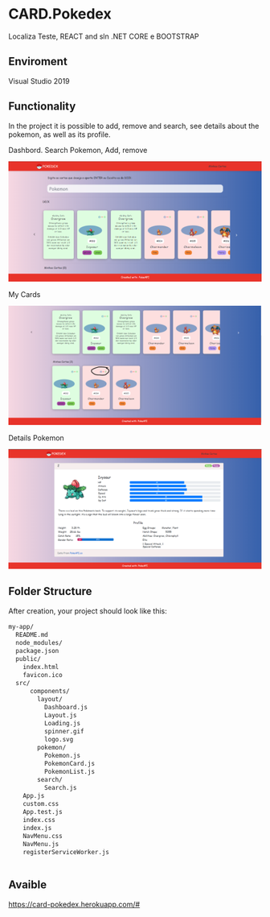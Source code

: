 # CARD.Pokedex
Localiza Teste, REACT and sln .NET CORE e BOOTSTRAP

## Enviroment

Visual Studio 2019

## Functionality

In the project it is possible to add, remove and search, see details about the pokemon, as well as its profile.


Dashbord. Search Pokemon, Add, remove

![Screenshot](dashboard.png)

My Cards

![Screenshot](my.png)

Details Pokemon

![Screenshot](details.png)

## Folder Structure

After creation, your project should look like this:

```
my-app/
  README.md
  node_modules/
  package.json
  public/
    index.html
    favicon.ico
  src/
      components/
        layout/
          Dashboard.js
          Layout.js
          Loading.js
          spinner.gif
          logo.svg
        pokemon/
          Pokemon.js
          PokemonCard.js
          PokemonList.js
        search/
          Search.js        
    App.js
    custom.css 
    App.test.js
    index.css
    index.js
    NavMenu.css
    NavMenu.js
    registerServiceWorker.js
    
```
## Avaible

https://card-pokedex.herokuapp.com/#
